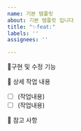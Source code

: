 ```yaml
---
name: 기본 템플릿
about: 기본 템플릿 입니다
title: "✨feat:"
labels: ''
assignees: ''

---
```


<!--❗ 이슈 작성 후 개인 브랜치명을 'feature-#이슈번호' 브랜치로 생성 후 커밋에도 이슈번호를 붙여주세요 (ex feat:#123 기능개발완료)  -->

📏구현 및 수정 기능
<!-- 구현내용을 리스트 형식으로 간단히 적어주세요 -->

📝 상세 작업 내용
 - [ ] (작업내용)
 - [ ] (작업내용)

📄 참고 사항

<!-- 컨벤션 접두어 알람 -->
<!--
| 태그 (Tag)                  | 제목 (Subject)                                                                             |
| --------------------------- | ------------------------------------------------------------------------------------------ |
| ✨feat:         | 기능 추가, 삭제, 변경                                                                     |
| 🐛fix:          | 버그, 오류 수정                                                                           |
| 📝docs:         | readme.md, json 파일 등 수정, 라이브러리 설치 (문서 관련, 코드 수정 없음)                    |
| 💄style:        | CSS 등 사용자 UI 디자인 변경, 코드 formatting, 세미콜론 누락, 코드 자체의 변경이 없는 경우    |
| ✅test:         | 테스트 코드, 리팩토링 테스트 코드 추가                                                     |
| 📦️chore:        | 패키지 매니저 수정, 그 외 기타 수정 ex) .gitignore                                         |
| 🚚rename:       | 파일 또는 폴더 명을 수정하거나 옮기는 작업만인 경우                                         |
| 💡comment:       | 필요한 주석 추가 및 변경                                                                 |
| 🔥remove:        | 파일을 삭제하는 작업만 수행한 경우                                                        |
| 👽️change:        | API 변경의 경우                                                                         |
| 🚑`hotfix:      | 급하게 치명적인 버그를 고쳐야 하는 경우                                                    |
| ♻️refactor:     | 코드 리팩토링                                                                            |
| 🌱add:          | 파일 추가                                                                               |
-->
